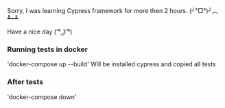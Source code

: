Sorry, I was learning Cypress framework for more then 2 hours. (╯°□°)╯︵ ┻━┻


Have a nice day
( ͡° ͜ʖ ͡°)

### Running tests in docker

'docker-compose up --build'
Will be installed cypress and copied all tests

### After tests

'docker-compose down'

